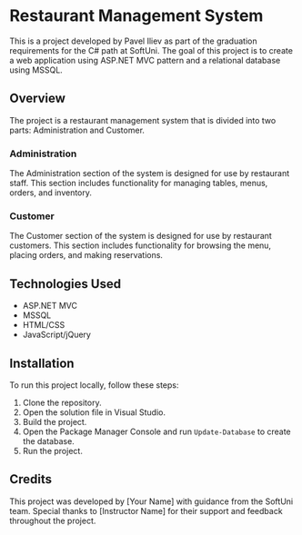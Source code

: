 # Restaurant Management System

This is a project developed by Pavel Iliev as part of the graduation requirements for the C# path at SoftUni. The goal of this project is to create a web application using ASP.NET MVC pattern and a relational database using MSSQL.

## Overview

The project is a restaurant management system that is divided into two parts: Administration and Customer.

### Administration

The Administration section of the system is designed for use by restaurant staff. This section includes functionality for managing tables, menus, orders, and inventory.

### Customer

The Customer section of the system is designed for use by restaurant customers. This section includes functionality for browsing the menu, placing orders, and making reservations.

## Technologies Used

-   ASP.NET MVC
-   MSSQL
-   HTML/CSS
-   JavaScript/jQuery

## Installation

To run this project locally, follow these steps:

1.  Clone the repository.
2.  Open the solution file in Visual Studio.
3.  Build the project.
4.  Open the Package Manager Console and run `Update-Database` to create the database.
5.  Run the project.

## Credits

This project was developed by [Your Name] with guidance from the SoftUni team. Special thanks to [Instructor Name] for their support and feedback throughout the project.
```
